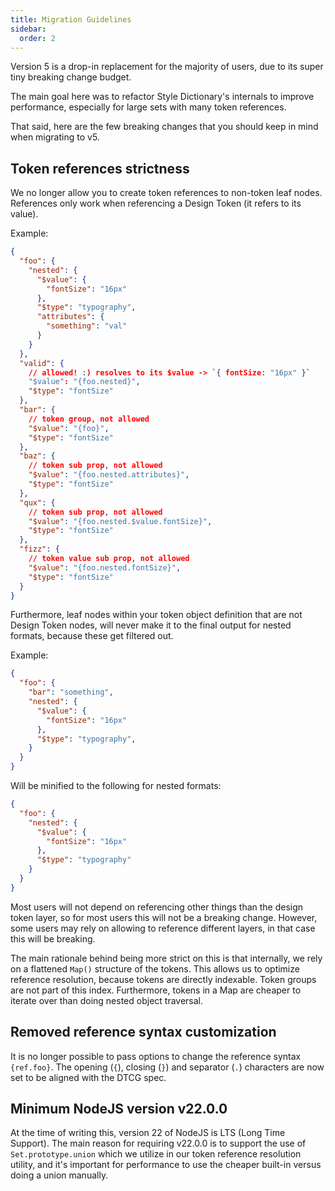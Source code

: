 ```yaml
---
title: Migration Guidelines
sidebar:
  order: 2
---
```


Version 5 is a drop-in replacement for the majority of users, due to its super tiny breaking change budget.

The main goal here was to refactor Style Dictionary's internals to improve performance, especially for large sets with many token references.

That said, here are the few breaking changes that you should keep in mind when migrating to v5.

## Token references strictness

We no longer allow you to create token references to non-token leaf nodes. References only work when referencing a Design Token (it refers to its value).

Example:

<!-- prettier-ignore -->
```json ins="{foo.nested}" del=/{foo}|{foo.nested.attributes}|{foo.nested.fontSize}|{foo.nested.\\$value.fontSize}/
{
  "foo": {
    "nested": {
      "$value": {
        "fontSize": "16px"
      },
      "$type": "typography",
      "attributes": {
        "something": "val"
      }
    }
  },
  "valid": {
    // allowed! :) resolves to its $value -> `{ fontSize: "16px" }`
    "$value": "{foo.nested}",
    "$type": "fontSize"
  },
  "bar": {
    // token group, not allowed
    "$value": "{foo}",
    "$type": "fontSize"
  },
  "baz": {
    // token sub prop, not allowed
    "$value": "{foo.nested.attributes}",
    "$type": "fontSize"
  },
  "qux": {
    // token sub prop, not allowed
    "$value": "{foo.nested.$value.fontSize}",
    "$type": "fontSize"
  },
  "fizz": {
    // token value sub prop, not allowed
    "$value": "{foo.nested.fontSize}",
    "$type": "fontSize"
  }
}
```

Furthermore, leaf nodes within your token object definition that are not Design Token nodes, will never make it to the final output for nested formats, because these get filtered out.

Example:

<!-- prettier-ignore -->
```json del="\\"bar\\": \\"something\\""
{
  "foo": {
    "bar": "something",
    "nested": {
      "$value": {
        "fontSize": "16px"
      },
      "$type": "typography",
    }
  }
}
```

Will be minified to the following for nested formats:

```json
{
  "foo": {
    "nested": {
      "$value": {
        "fontSize": "16px"
      },
      "$type": "typography"
    }
  }
}
```

Most users will not depend on referencing other things than the design token layer, so for most users this will not be a breaking change.
However, some users may rely on allowing to reference different layers, in that case this will be breaking.

The main rationale behind being more strict on this is that internally, we rely on a flattened `Map()` structure of the tokens.
This allows us to optimize reference resolution, because tokens are directly indexable. Token groups are not part of this index.
Furthermore, tokens in a Map are cheaper to iterate over than doing nested object traversal.

## Removed reference syntax customization

It is no longer possible to pass options to change the reference syntax `{ref.foo}`.
The opening (`{`), closing (`}`) and separator (`.`) characters are now set to be aligned with the DTCG spec.

## Minimum NodeJS version v22.0.0

At the time of writing this, version 22 of NodeJS is LTS (Long Time Support).
The main reason for requiring v22.0.0 is to support the use of `Set.prototype.union` which we utilize in our token reference resolution utility, and it's important for performance to use the cheaper built-in versus doing a union manually.
